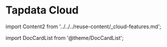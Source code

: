# Tapdata Cloud

import Content2 from '../../../reuse-content/_cloud-features.md';

<Content2 />



import DocCardList from '@theme/DocCardList';

<DocCardList />
